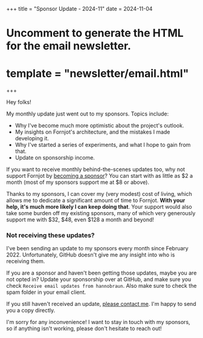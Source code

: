 +++
title = "Sponsor Update - 2024-11"
date = 2024-11-04

# Uncomment to generate the HTML for the email newsletter.
# template = "newsletter/email.html"
+++

Hey folks!

My monthly update just went out to my sponsors. Topics include:

- Why I've become much more optimistic about the project's outlook.
- My insights on Fornjot's architecture, and the mistakes I made developing it.
- Why I've started a series of experiments, and what I hope to gain from that.
- Update on sponsorship income.

If you want to receive monthly behind-the-scenes updates too, why not support
Fornjot by [becoming a sponsor](https://github.com/sponsors/hannobraun)? You can
start with as little as $2 a month (most of my sponsors support me at $8 or above).

Thanks to my sponsors, I can cover my (very modest) cost of living, which allows me to dedicate a significant amount of time to Fornjot. **With your help, it's much more likely I can keep doing that**. Your support would also take some burden off my existing sponsors, many of which very generously support me with $32, $48, even $128 a month and beyond!


### Not receiving these updates?

I've been sending an update to my sponsors every month since February 2022.
Unfortunately, GitHub doesn't give me any insight into who is receiving them.

If you are a sponsor and haven't been getting those updates, maybe you are not opted
in? Update your sponsorship over at GitHub, and make sure you check
`Receive email updates from hannobraun`. Also make sure to check the spam folder
in your email client.

If you still haven't received an update,
[please contact me](mailto:hello@hannobraun.com). I'm happy to send you a copy
directly.

I'm sorry for any inconvenience! I want to stay in touch with my sponsors, so if
anything isn't working, please don't hesitate to reach out!
